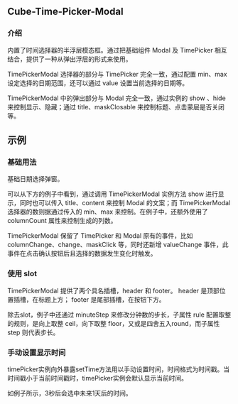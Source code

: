 ## Cube-Time-Picker-Modal

<card>

### 介绍

内置了时间选择器的半浮层模态框。通过把基础组件 Modal 及 TimePicker 相互结合，提供了一种从弹出浮层的形式来使用。

TimePickerModal 选择器的部分与 TimePicker 完全一致，通过配置 min、max 设定选择的日期范围，还可以通过 value 设置当前选择的日期等。

TimePickerModal 中的弹出部分与 Modal 完全一致，通过实例的 show 、hide 来控制显示、隐藏；通过 title、maskClosable 来控制标题、点击蒙层是否关闭等。

</card>

## 示例

<card>

### 基础用法

基础日期选择弹窗。

可以从下方的例子中看到，通过调用 TimePickerModal 实例方法 show 进行显示，同时也可以传入 title、content 来控制 Modal 的文案；而 TimePickerModal 选择器的数则据通过传入的 min、max 来控制。在例子中，还额外使用了 columnCount 属性来控制生成的列数。

TimePickerModal 保留了 TimePicker 和 Modal 原有的事件，比如 columnChange、change、maskClick 等，同时还新增 valueChange 事件，此事件在点击确认按钮后且选择的数据发生变化时触发。

<!-- @example: basic-picker -->

</card>

<card>

### 使用 slot

TimePickerModal 提供了两个具名插槽，header 和 footer。 header 是顶部位置插槽，在标题上方； footer 是尾部插槽，在按钮下方。

除去slot，例子中还通过 minuteStep 来修改分钟数的步长，子属性 rule 配置取整的规则，是向上取整 ceil，向下取整 floor，又或是四舍五入round，而子属性 step 则代表步长。

<!-- @example: slot-picker -->

</card>

<card>

### 手动设置显示时间

timePicker实例向外暴露setTime方法用以手动设置时间，时间格式为时间戳。当时间戳小于当前时间戳时，timePicker实例会默认显示当前时间。

如例子所示，3秒后会选中未来1天后的时间。

<!-- @example: set-time-picker -->

</card>
